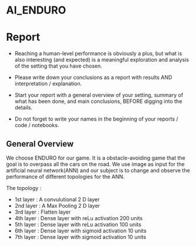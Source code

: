 # AI_ENDURO


# Report

* Reaching a human-level performance is obviously a plus, but what is also interesting (and expected) is a meaningful exploration and analysis of the setting that you have chosen.

* Please write down your conclusions as a report with results AND interpretation / explanation.

* Start your report with a general overview of your setting, summary of what has been done, and main conclusions, BEFORE digging into the details.

* Do not forget to write your names in the beginning of your reports / code / notebooks.

## General Overview

We choose ENDURO for our game. It is a obstacle-avoiding game that the goal is to overpass all the cars on the road. We use image as input for the artificial neural network(ANN) and our subject is to change and observe the performance of different topologies for the ANN.


The topology :

* 1st layer : A convulutional 2 D layer
* 2nd layer : A Max Pooling 2 D layer
* 3rd layer : Flatten layer
* 4th layer : Dense layer with reLu activation 200 units
* 5th layer : Dense layer with reLu activation 100 units
* 6th layer : Dense layer with sigmoid activation 10 units
* 7th layer : Dense layer with sigmoid activation 10 units
